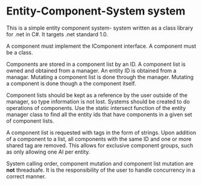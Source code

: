 # Entity-Component-System system
This is a simple entity component system- system written as a class library for .net in C#. It targets .net standard 1.0.

A component must implement the IComponent interface. A component must be a class.

Components are stored in a component list by an ID. A component list is owned and obtained from a manager. An entity ID is obtained from a managar. Mutating a component list is done through the manager. Mutating a component is done though a the component itself.

Component lists should be kept as a reference by the user outside of the manager, so type information is not lost. Systems should be created to do operations of components. Use the static intersect function of the entity manager class to find all the entity ids that have components in a given set of component lists.

A component list is requested with tags in the form of strings. Upon addition of a component to a list, all components with the same ID and one or more shared tag are removed. This allows for exclusive component groups, such as only allowing one AI per entity.

System calling order, component mutation and component list mutation are **not** threadsafe. It is the responsibility of the user to handle concurrency in a correct manner.